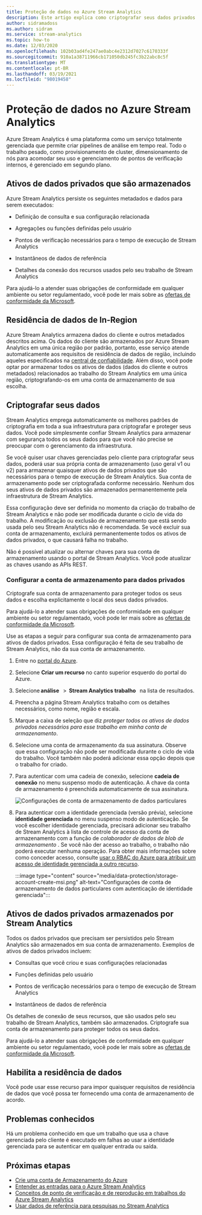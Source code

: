 ```yaml
---
title: Proteção de dados no Azure Stream Analytics
description: Este artigo explica como criptografar seus dados privados usados por um trabalho de Azure Stream Analytics.
author: sidramadoss
ms.author: sidram
ms.service: stream-analytics
ms.topic: how-to
ms.date: 12/03/2020
ms.openlocfilehash: 102b03ad4fe247ae0abc4e2312d7027c6170333f
ms.sourcegitcommit: 910a1a38711966cb171050db245fc3b22abc8c5f
ms.translationtype: MT
ms.contentlocale: pt-BR
ms.lasthandoff: 03/19/2021
ms.locfileid: "98019458"
---
```

# <a name="data-protection-in-azure-stream-analytics"></a>Proteção de dados no Azure Stream Analytics 

Azure Stream Analytics é uma plataforma como um serviço totalmente gerenciada que permite criar pipelines de análise em tempo real. Todo o trabalho pesado, como provisionamento de cluster, dimensionamento de nós para acomodar seu uso e gerenciamento de pontos de verificação internos, é gerenciado em segundo plano.

## <a name="private-data-assets-that-are-stored"></a>Ativos de dados privados que são armazenados

Azure Stream Analytics persiste os seguintes metadados e dados para serem executados: 

* Definição de consulta e sua configuração relacionada  

* Agregações ou funções definidas pelo usuário  

* Pontos de verificação necessários para o tempo de execução de Stream Analytics

* Instantâneos de dados de referência 

* Detalhes da conexão dos recursos usados pelo seu trabalho de Stream Analytics

Para ajudá-lo a atender suas obrigações de conformidade em qualquer ambiente ou setor regulamentado, você pode ler mais sobre as [ofertas de conformidade da Microsoft](https://gallery.technet.microsoft.com/Overview-of-Azure-c1be3942). 

## <a name="in-region-data-residency"></a>Residência de dados de In-Region
Azure Stream Analytics armazena dados do cliente e outros metadados descritos acima. Os dados do cliente são armazenados por Azure Stream Analytics em uma única região por padrão, portanto, esse serviço atende automaticamente aos requisitos de residência de dados de região, incluindo aqueles especificados na [central de confiabilidade](https://azuredatacentermap.azurewebsites.net/).
Além disso, você pode optar por armazenar todos os ativos de dados (dados do cliente e outros metadados) relacionados ao trabalho do Stream Analytics em uma única região, criptografando-os em uma conta de armazenamento de sua escolha.

## <a name="encrypt-your-data"></a>Criptografar seus dados

Stream Analytics emprega automaticamente os melhores padrões de criptografia em toda a sua infraestrutura para criptografar e proteger seus dados. Você pode simplesmente confiar Stream Analytics para armazenar com segurança todos os seus dados para que você não precise se preocupar com o gerenciamento da infraestrutura.

Se você quiser usar chaves gerenciadas pelo cliente para criptografar seus dados, poderá usar sua própria conta de armazenamento (uso geral v1 ou v2) para armazenar quaisquer ativos de dados privados que são necessários para o tempo de execução de Stream Analytics. Sua conta de armazenamento pode ser criptografada conforme necessário. Nenhum dos seus ativos de dados privados são armazenados permanentemente pela infraestrutura de Stream Analytics. 

Essa configuração deve ser definida no momento da criação do trabalho de Stream Analytics e não pode ser modificada durante o ciclo de vida do trabalho. A modificação ou exclusão de armazenamento que está sendo usada pelo seu Stream Analytics não é recomendada. Se você excluir sua conta de armazenamento, excluirá permanentemente todos os ativos de dados privados, o que causará falha no trabalho. 

Não é possível atualizar ou alternar chaves para sua conta de armazenamento usando o portal de Stream Analytics. Você pode atualizar as chaves usando as APIs REST.


### <a name="configure-storage-account-for-private-data"></a>Configurar a conta de armazenamento para dados privados 

Criptografe sua conta de armazenamento para proteger todos os seus dados e escolha explicitamente o local dos seus dados privados. 

Para ajudá-lo a atender suas obrigações de conformidade em qualquer ambiente ou setor regulamentado, você pode ler mais sobre as [ofertas de conformidade da Microsoft](https://gallery.technet.microsoft.com/Overview-of-Azure-c1be3942). 

Use as etapas a seguir para configurar sua conta de armazenamento para ativos de dados privados. Essa configuração é feita de seu trabalho de Stream Analytics, não da sua conta de armazenamento.

1. Entre no [portal do Azure](https://portal.azure.com/).

1. Selecione **Criar um recurso** no canto superior esquerdo do portal do Azure. 

1. Selecione **análise**   >  **Stream Analytics trabalho**   na lista de resultados. 

1. Preencha a página Stream Analytics trabalho com os detalhes necessários, como nome, região e escala. 

1. Marque a caixa de seleção que diz *proteger todos os ativos de dados privados necessários para esse trabalho em minha conta de armazenamento*.

1. Selecione uma conta de armazenamento da sua assinatura. Observe que essa configuração não pode ser modificada durante o ciclo de vida do trabalho. Você também não poderá adicionar essa opção depois que o trabalho for criado.

1. Para autenticar com uma cadeia de conexão, selecione **cadeia de conexão** no menu suspenso modo de autenticação. A chave da conta de armazenamento é preenchida automaticamente de sua assinatura.

   ![Configurações de conta de armazenamento de dados particulares](./media/data-protection/storage-account-create.png)

1. Para autenticar com a identidade gerenciada (versão prévia), selecione **identidade gerenciada** no menu suspenso modo de autenticação. Se você escolher identidade gerenciada, precisará adicionar seu trabalho de Stream Analytics à lista de controle de acesso da conta de armazenamento com a função de *colaborador de dados de blob de armazenamento* . Se você não der acesso ao trabalho, o trabalho não poderá executar nenhuma operação. Para obter mais informações sobre como conceder acesso, consulte [usar o RBAC do Azure para atribuir um acesso de identidade gerenciada a outro recurso](../active-directory/managed-identities-azure-resources/howto-assign-access-portal.md#use-azure-rbac-to-assign-a-managed-identity-access-to-another-resource).

   :::image type="content" source="media/data-protection/storage-account-create-msi.png" alt-text="Configurações de conta de armazenamento de dados particulares com autenticação de identidade gerenciada":::

## <a name="private-data-assets-that-are-stored-by-stream-analytics"></a>Ativos de dados privados armazenados por Stream Analytics

Todos os dados privados que precisam ser persistidos pelo Stream Analytics são armazenados em sua conta de armazenamento. Exemplos de ativos de dados privados incluem: 

* Consultas que você criou e suas configurações relacionadas  

* Funções definidas pelo usuário 

* Pontos de verificação necessários para o tempo de execução de Stream Analytics

* Instantâneos de dados de referência 

Os detalhes de conexão de seus recursos, que são usados pelo seu trabalho de Stream Analytics, também são armazenados. Criptografe sua conta de armazenamento para proteger todos os seus dados. 

Para ajudá-lo a atender suas obrigações de conformidade em qualquer ambiente ou setor regulamentado, você pode ler mais sobre as [ofertas de conformidade da Microsoft](https://gallery.technet.microsoft.com/Overview-of-Azure-c1be3942). 

## <a name="enables-data-residency"></a>Habilita a residência de dados 
Você pode usar esse recurso para impor quaisquer requisitos de residência de dados que você possa ter fornecendo uma conta de armazenamento de acordo.

## <a name="known-issues"></a>Problemas conhecidos
Há um problema conhecido em que um trabalho que usa a chave gerenciada pelo cliente é executado em falhas ao usar a identidade gerenciada para se autenticar em qualquer entrada ou saída. 

## <a name="next-steps"></a>Próximas etapas

* [Crie uma conta de Armazenamento do Azure](../storage/common/storage-account-create.md)
* [Entender as entradas para o Azure Stream Analytics](stream-analytics-add-inputs.md)
* [Conceitos de ponto de verificação e de reprodução em trabalhos do Azure Stream Analytics](stream-analytics-concepts-checkpoint-replay.md)
* [Usar dados de referência para pesquisas no Stream Analytics](stream-analytics-use-reference-data.md)
